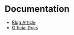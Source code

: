 # Documentation
- [Blog Article](https://medium.com/androiddevelopers/use-view-binding-to-replace-findviewbyid-c83942471fc)
- [Official Docs](https://developer.android.com/topic/libraries/view-binding#java)
